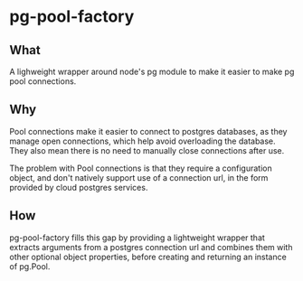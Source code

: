 # pg-pool-factory

## What
A lighweight wrapper around node's pg module to make it easier to make pg pool connections.

## Why
Pool connections make it easier to connect to postgres databases, as they manage open connections, which help avoid overloading the database. They also mean there is no need to manually close connections after use.

The problem with Pool connections is that they require a configuration object, and don't natively support use of a connection url, in the form provided by cloud postgres services.

## How
pg-pool-factory fills this gap by providing a lightweight wrapper that extracts arguments from a postgres connection url and combines them with other optional object properties, before creating and returning an instance of pg.Pool.

